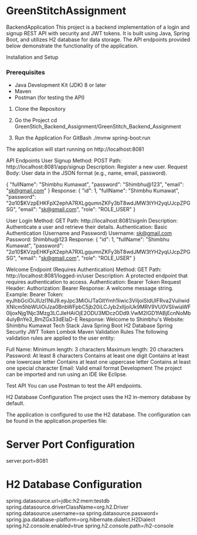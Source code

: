 # GreenStitchAssignment
 BackendApplication
 This project is a backend implementation of a login and signup REST API with security and JWT tokens. It is built using Java, Spring Boot, and utilizes H2 database for data storage. The API endpoints provided below demonstrate the functionality of the application.

Installation and Setup
### Prerequisites
- Java Development Kit (JDK) 8 or later
- Maven
- Postman (for testing the API)
1. Clone the Repository

2. Go the Project
cd GreenStich_Backend_Assignment/GreenStitch_Backend_Assignment

3. Run the Application
For GitBash
./mvnw spring-boot:run

The application will start running on http://localhost:8081

API Endpoints
User Signup
Method: POST
Path: http://localhost:8081/app/signup
Description: Register a new user.
Request Body: User data in the JSON format (e.g., name, email, password).

{
  "fullName": "Shimbhu Kumawat",
  "password": "Shimbhu@123",
  "email": "sk@gmail.com"
}
Response:
{
    "id": 1,
    "fullName": "Shimbhu Kumawat",
    "password": "$2a$10$KVzpEHKFpX2ephA7RXLgqumnZKFy3bT8wdJMW3tYH2yqUJcpZPGSG",
    "email": "sk@gmail.com",
    "role": "ROLE_USER"
}

User Login
Method: GET
Path: http://localhost:8081/signIn
Description: Authenticate a user and retrieve their details.
Authentication: Basic Authentication (Username and Password)
Username: sk@gmail.com
Password: Shimbhu@123
Response:
{
    "id": 1,
    "fullName": "Shimbhu Kumawat",
    "password": "$2a$10$KVzpEHKFpX2ephA7RXLgqumnZKFy3bT8wdJMW3tYH2yqUJcpZPGSG",
    "email": "sk@gmail.com",
    "role": "ROLE_USER"
}

Welcome Endpoint (Requires Authentication)
Method: GET
Path: http://localhost:8081/logged-in/user
Description: A protected endpoint that requires authentication to access.
Authentication: Bearer Token
Request Header:
Authorization: Bearer
Response: A welcome message string.
Example:
Bearer Token: eyJhbGciOiJIUzI1NiJ9.eyJpc3MiOiJTaGltYmh1Iiwic3ViIjoiSldUIFRva2VuIiwidXNlcm5hbWUiOiJza0BnbWFpbC5jb20iLCJyb2xlIjoiUk9MRV9VU0VSIiwiaWF0IjoxNjg1Njc3Mzg3LCJleHAiOjE2ODU3MDczODd9.VwM2IGD1fABjEcnNoMb4uIyBnYe3_BmZGx33dElaD-E
Response: Welcome to Shimbhu's Website: Shimbhu Kumawat
Tech Stack
Java
Spring Boot
H2 Database
Spring Security
JWT Token
Lombok
Maven
Validation Rules
The following validation rules are applied to the user entity:

Full Name:
Minimum length: 3 characters
Maximum length: 20 characters
Password:
At least 8 characters
Contains at least one digit
Contains at least one lowercase letter
Contains at least one uppercase letter
Contains at least one special character
Email:
Valid email format
Development
The project can be imported and run using an IDE like Eclipse.

Test API
You can use Postman to test the API endpoints.

H2 Database Configuration
The project uses the H2 in-memory database by default.

The application is configured to use the H2 database. The configuration can be found in the application.properties file:

# Server Port Configuration
server.port=8081

# H2 Database Configuration
spring.datasource.url=jdbc:h2:mem:testdb
spring.datasource.driverClassName=org.h2.Driver
spring.datasource.username=sa
spring.datasource.password=
spring.jpa.database-platform=org.hibernate.dialect.H2Dialect
spring.h2.console.enabled=true
spring.h2.console.path=/h2-console
